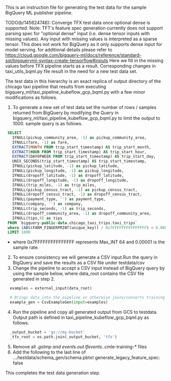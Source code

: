 This is an instruction file for generating the test data for the sample BigQuery
ML publisher pipeline.

TODO(b/145624746): Converge TFX test data once optional dense is supported.
Note: TFT's feature spec generation currently does not support parsing spec for
"optional dense" input (i.e. dense tensor inputs with missing values). Any input
with missing values is interpreted as a sparse tensor. This does not work for
BigQuery as it only supports dense input for model serving. for additional
details please refer to
https://cloud.google.com/bigquery-ml/docs/reference/standard-sql/bigqueryml-syntax-create-tensorflow#inputs
Here we fill in the missing values before TFX pipeline starts as a result.
Corresponding changes in taxi_utils_bqml.py file result in the need for a new
test data set.

The test data in this hierarchy is an exact replica of output directory of
the chicago taxi pipeline that results from executing
bigquery_ml/taxi_pipeline_kubeflow_gcp_bqml.py with a few minor modifications as
follows.

1. To generate a new set of test data set the number of rows / samples returned
   from BigQuery by modifying the Query in
   bigquery_ml/taxi_pipeline_kubeflow_gcp_bqml.py to limit the output to 1000.
   sample query is as follows.

```sql
 SELECT
   IFNULL(pickup_community_area, -1) as pickup_community_area,
   IFNULL(fare, -1) as fare,
   EXTRACT(MONTH FROM trip_start_timestamp) AS trip_start_month,
   EXTRACT(HOUR FROM trip_start_timestamp) AS trip_start_hour,
   EXTRACT(DAYOFWEEK FROM trip_start_timestamp) AS trip_start_day,
   UNIX_SECONDS(trip_start_timestamp) AS trip_start_timestamp,
   IFNULL(pickup_latitude, -1) as pickup_latitude,
   IFNULL(pickup_longitude, -1) as pickup_longitude,
   IFNULL(dropoff_latitude, -1) as dropoff_latitude,
   IFNULL(dropoff_longitude, -1) as dropoff_longitude,
   IFNULL(trip_miles, -1) as trip_miles,
   IFNULL(pickup_census_tract, -1) as pickup_census_tract,
   IFNULL(dropoff_census_tract, -1) as dropoff_census_tract,
   IFNULL(payment_type, '') as payment_type,
   IFNULL(company, '') as company,
   IFNULL(trip_seconds, -1) as trip_seconds,
   IFNULL(dropoff_community_area, -1) as dropoff_community_area,
   IFNULL(tips,0) as tips
 FROM `bigquery-public-data.chicago_taxi_trips.taxi_trips`
 where (ABS(FARM_FINGERPRINT(unique_key)) / 0x7FFFFFFFFFFFFFFF) < 0.00001
 LIMIT 1000
```
* where 0x7FFFFFFFFFFFFFFF represents Max_INT 64 and 0.00001 is the sample rate.

2. To ensure consistency we will generate a CSV input.Run the query in BigQuery
   and save the results as a CSV file under testdata/csv
3. Change the pipeline to accept a CSV input instead of BigQuery query by using
   the sample below, where data_root contains the CSV file generated in step 2.

```python
  examples = external_input(data_root)

  # Brings data into the pipeline or otherwise joins/converts training data.
  example_gen = CsvExampleGen(input=examples)
```

4. Run the pipeline and copy all generated output from GCS to testdata. Output
   path is defined in taxi_pipeline_kubeflow_gcp_bqml.py as follows.

```python
  _output_bucket = 'gs://my-bucket'
  _tfx_root = os.path.join(_output_bucket, 'tfx')
```

5. Remove all *.gstmp and events.out.tfevents.*.cmle-training-* files
6. Add the following to the last line of .../testdata/schema_gen/schema.pbtxt
   generate_legacy_feature_spec: false

This completes the test data generation step.
